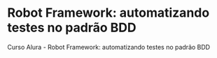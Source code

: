 # Robot Framework: automatizando testes no padrão BDD
Curso Alura - Robot Framework: automatizando testes no padrão BDD

